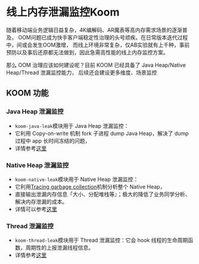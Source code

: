 # 线上内存泄漏监控Koom
随着移动端业务逻辑日益复杂，4K编解码、AR魔表等高内存需求场景的逐渐普及，
OOM问题已成为快手客户端稳定性治理的头号顽疾。在日常版本迭代过程中，间或会发生OOM激增，
而线上环境非常复杂，仅AB实验就有上千种，事前预防以及事后还原都无法做到，因此急需高性能的线上内存监控方案。

那么 OOM 治理应该如何建设呢？目前 KOOM 已经具备了 Java Heap/Native Heap/Thread 泄漏监控能力，
后续还会建设更多维度、场景监控

## KOOM 功能
### Java Heap 泄漏监控
* `koom-java-leak`模块用于 Java Heap 泄漏监控：
* 它利用 Copy-on-write 机制 fork 子进程 dump Java Heap，解决了 dump 过程中 app 长时间冻结的问题，
* 详情参考[这里](https://github.com/KwaiAppTeam/KOOM/blob/master/koom-java-leak/README.zh-CN.md)

### Native Heap 泄漏监控
* `koom-native-leak`模块用于 Native Heap 泄漏监控：
* 它利用[Tracing garbage collection](https://en.wikipedia.org/wiki/Tracing_garbage_collection)机制分析整个 Native Heap，
* 直接输出泄漏内存信息「大小、分配堆栈等』；极大的降低了业务同学分析、解决内存泄漏的成本。
* 详情可以参考[这里](https://github.com/KwaiAppTeam/KOOM/blob/master/koom-native-leak/README.zh-CN.md)

### Thread 泄漏监控
* `koom-thread-leak`模块用于 Thread 泄漏监控：它会 hook 线程的生命周期函数，周期性的上报泄漏线程信息。
* 详情参考[这里](https://github.com/KwaiAppTeam/KOOM/blob/master/koom-thread-leak/README.zh-CN.md)
